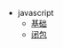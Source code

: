 <!--
 * @Author: 钱巍
 * @Date: 2022-11-25 12:02:17
 * @LastEditTime: 2022-11-25 12:02:17
 * @LastEditors: 钱巍
 * @Description: javascript
 * @FilePath: \auto.javascriptd:\wei.qian\learn\docs\page\javascript\_sidebar.md
 * 没有理想，何必远方。
-->
- javascript
  - [基础](page/javascript/index.md)
  - [闭包](page/javascript/bibao.md)
